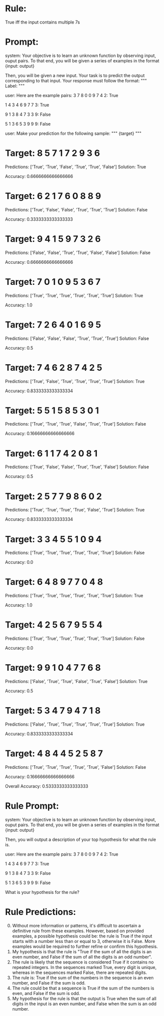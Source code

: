 # Rule:
True iff the input contains multiple 7s

# Prompt:
system:
Your objective is to learn an unknown function by observing input, ouput pairs.
To that end, you will be given a series of examples in the format {input: output}

Then, you will be given a new input. Your task is to predict the output corresponding to that input.
Your response must follow the format:
"""
Label: <your prediction>
"""

user:
Here are the example pairs:
3 7 8 0 0 9 7 4 2: True

1 4 3 4 6 9 7 7 3: True

9 1 3 8 4 7 3 3 9: False

5 1 3 6 5 3 9 9 9: False

user:
Make your prediction for the following sample:
"""
{target}
"""

# Target: 8 5 7 1 7 2 9 3 6
Predictions: ['True', 'True', 'False', 'True', 'True', 'False']
Solution: True

Accuracy: 0.6666666666666666

# Target: 6 2 1 7 6 0 8 8 9
Predictions: ['True', 'False', 'False', 'True', 'True', 'True']
Solution: False

Accuracy: 0.3333333333333333

# Target: 9 4 1 5 9 7 3 2 6
Predictions: ['False', 'False', 'True', 'True', 'False', 'False']
Solution: False

Accuracy: 0.6666666666666666

# Target: 7 0 1 0 9 5 3 6 7
Predictions: ['True', 'True', 'True', 'True', 'True', 'True']
Solution: True

Accuracy: 1.0

# Target: 7 2 6 4 0 1 6 9 5
Predictions: ['False', 'False', 'False', 'True', 'True', 'True']
Solution: False

Accuracy: 0.5

# Target: 7 4 6 2 8 7 4 2 5
Predictions: ['True', 'False', 'True', 'True', 'True', 'True']
Solution: True

Accuracy: 0.8333333333333334

# Target: 5 5 1 5 8 5 3 0 1
Predictions: ['True', 'True', 'True', 'False', 'True', 'True']
Solution: False

Accuracy: 0.16666666666666666

# Target: 6 1 1 7 4 2 0 8 1
Predictions: ['True', 'False', 'False', 'True', 'True', 'False']
Solution: False

Accuracy: 0.5

# Target: 2 5 7 7 9 8 6 0 2
Predictions: ['True', 'True', 'True', 'True', 'False', 'True']
Solution: True

Accuracy: 0.8333333333333334

# Target: 3 3 4 5 5 1 0 9 4
Predictions: ['True', 'True', 'True', 'True', 'True', 'True']
Solution: False

Accuracy: 0.0

# Target: 6 4 8 9 7 7 0 4 8
Predictions: ['True', 'True', 'True', 'True', 'True', 'True']
Solution: True

Accuracy: 1.0

# Target: 4 2 5 6 7 9 5 5 4
Predictions: ['True', 'True', 'True', 'True', 'True', 'True']
Solution: False

Accuracy: 0.0

# Target: 9 9 1 0 4 7 7 6 8
Predictions: ['False', 'True', 'True', 'False', 'True', 'False']
Solution: True

Accuracy: 0.5

# Target: 5 3 4 7 9 4 7 1 8
Predictions: ['False', 'True', 'True', 'True', 'True', 'True']
Solution: True

Accuracy: 0.8333333333333334

# Target: 4 8 4 4 5 2 5 8 7
Predictions: ['True', 'True', 'True', 'True', 'True', 'False']
Solution: False

Accuracy: 0.16666666666666666

Overall Accuracy: 0.5333333333333333

# Rule Prompt:
system:
Your objective is to learn an unknown function by observing input, ouput pairs.
To that end, you will be given a series of examples in the format {input: output}
    
Then, you will output a description of your top hypothesis for what the rule is.

user:
Here are the example pairs:
3 7 8 0 0 9 7 4 2: True

1 4 3 4 6 9 7 7 3: True

9 1 3 8 4 7 3 3 9: False

5 1 3 6 5 3 9 9 9: False

What is your hypothesis for the rule?

# Rule Predictions:
0) Without more information or patterns, it's difficult to ascertain a definitive rule from these examples. However, based on provided examples, a possible hypothesis could be: the rule is True if the input starts with a number less than or equal to 3, otherwise it is False. More examples would be required to further refine or confirm this hypothesis.
1) My hypothesis is that the rule is "True if the sum of all the digits is an even number, and False if the sum of all the digits is an odd number".
2) The rule is likely that the sequence is considered True if it contains no repeated integers. In the sequences marked True, every digit is unique, whereas in the sequences marked False, there are repeated digits.
3) The rule is: True if the sum of the numbers in the sequence is an even number, and False if the sum is odd.
4) The rule could be that a sequence is True if the sum of the numbers is even, and False if the sum is odd.
5) My hypothesis for the rule is that the output is True when the sum of all digits in the input is an even number, and False when the sum is an odd number.

